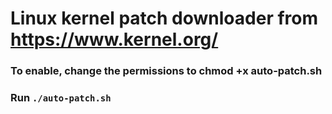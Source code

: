 # Linux kernel patch downloader from https://www.kernel.org/
### To enable, change the permissions to chmod +x auto-patch.sh
### Run `./auto-patch.sh`
